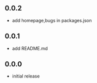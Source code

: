 <!--
 * @Description: 
 * @Author: GuoQin
 * @Date: 2019-10-21 23:00:26
 * @LastEditors: GuoQin
 * @LastEditTime: 2019-10-21 23:41:26
 -->
## 0.0.2
* add homepage,bugs in packages.json
## 0.0.1
* add README.md
## 0.0.0
* initial release